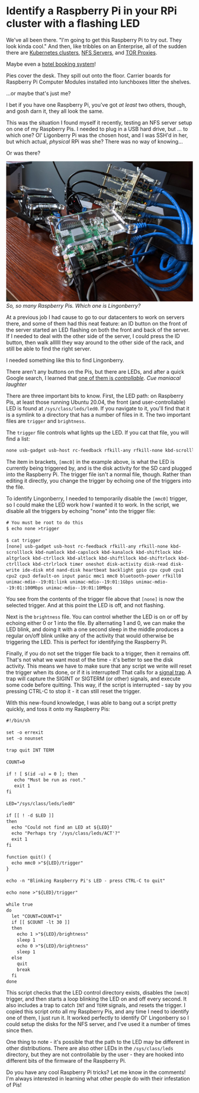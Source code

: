 # Identify a Raspberry Pi in your RPi cluster with a flashing LED

We've all been there. "I'm going to get this Raspberry Pi to try out. They look kinda cool." And then, like tribbles on an Enterprise, all of the sudden there are [Kubernetes clusters](https://opensource.com/article/20/5/kubernetes-raspberry-pi), [NFS Servers](https://opensource.com/article/20/5/nfs-raspberry-pi), and [TOR Proxies](https://opensource.com/article/20/4/tor-proxy-raspberry-pi).

Maybe even a [hotel booking system](https://opensource.com/article/20/4/qloapps-raspberry-pi)!

Pies cover the desk. They spill out onto the floor. Carrier boards for Raspberry Pi Computer Modules installed into lunchboxes litter the shelves.

...or maybe that's just me?

I bet if you have one Raspberry Pi, you've got _at least_ two others, though, and gosh darn it, they all look the same.

This was the situation I found myself it recently, testing an NFS server setup on one of my Raspberry Pis. I needed to plug in a USB hard drive, but ... to which one? Ol' Ligonberry Pi was the chosen host, and I was SSH'd in her, but which actual, _physical_ RPi was she? There was no way of knowing...

Or was there?

![Too many Raspberry Pis stacked up in cluster cases](img/cover.jpg "So, so many Raspberry Pis. Which one is Lingonberry?")
_So, so many Raspberry Pis. Which one is Lingonberry?_

At a previous job I had cause to go to our datacenters to work on servers there, and some of them had this neat feature: an ID button on the front of the server started an LED flashing on both the front and back of the server. If I needed to deal with the other side of the server, I could press the ID button, then walk allllll they way around to the other side of the rack, and still be able to find the right server.

I needed something like this to find Lingonberry.

There aren't any buttons on the Pis, but there are LEDs, and after a quick Google search, I learned that [one of them is _controllable_](https://www.raspberrypi.org/forums/viewtopic.php?t=12530). _Cue maniacal laughter_

There are three important bits to know. First, the LED path: on Raspberry Pis, at least those running Ubuntu 20.04, the front (and user-controllable) LED is found at `/sys/class/leds/led0`. If you navigate to it, you'll find that it is a symlink to a directory that has a number of files in it. The two important files are `trigger` and `brightness`.

The `trigger` file controls what lights up the LED. If you cat that file, you will find a list:

```txt
none usb-gadget usb-host rc-feedback rfkill-any rfkill-none kbd-scrolllock kbd-numlock kbd-capslock kbd-kanalock kbd-shiftlock kbd-altgrlock kbd-ctrllock kbd-altlock kbd-shiftllock kbd-shiftrlock kbd-ctrlllock kbd-ctrlrlock timer oneshot disk-activity disk-read disk-write ide-disk mtd nand-disk heartbeat backlight gpio cpu cpu0 cpu1 cpu2 cpu3 default-on input panic mmc1 [mmc0] bluetooth-power rfkill0 unimac-mdio--19:01:link unimac-mdio--19:01:1Gbps unimac-mdio--19:01:100Mbps unimac-mdio--19:01:10Mbps
```

The item in brackets, `[mmc0]` in the example above, is what the LED is currently being triggered by, and is the disk activity for the SD card plugged into the Raspberry Pi. The trigger file isn't a normal file, though. Rather than editing it directly, you change the trigger by echoing one of the triggers into the file.

To identify Lingonberry, I needed to temporarily disable the `[mmc0]` trigger, so I could make the LED work how _I_ wanted it to work. In the script, we disable all the triggers by echoing "none" into the trigger file:

```shell
# You must be root to do this
$ echo none >trigger

$ cat trigger
[none] usb-gadget usb-host rc-feedback rfkill-any rfkill-none kbd-scrolllock kbd-numlock kbd-capslock kbd-kanalock kbd-shiftlock kbd-altgrlock kbd-ctrllock kbd-altlock kbd-shiftllock kbd-shiftrlock kbd-ctrlllock kbd-ctrlrlock timer oneshot disk-activity disk-read disk-write ide-disk mtd nand-disk heartbeat backlight gpio cpu cpu0 cpu1 cpu2 cpu3 default-on input panic mmc1 mmc0 bluetooth-power rfkill0 unimac-mdio--19:01:link unimac-mdio--19:01:1Gbps unimac-mdio--19:01:100Mbps unimac-mdio--19:01:10Mbps
```

You see from the contents of the trigger file above that `[none]` is now the selected trigger. And at this point the LED is off, and not flashing.

Next is the `brightness` file. You can control whether the LED is on or off by echoing either 0 or 1 into the file. By alternating 1 and 0, we can make the LED blink, and doing it with a one second sleep in the middle produces a regular on/off blink unlike any of the activity that would otherwise be triggering the LED. This is perfect for identifying the Raspberry Pi.

Finally, if you do not set the trigger file back to a trigger, then it remains off. That's not what we want most of the time - it's better to see the disk activity. This means we have to make sure that any script we write will reset the trigger when its done, or if it is interrupted! That calls for a [signal trap](https://tldp.org/LDP/Bash-Beginners-Guide/html/sect_12_02.html).  A trap will capture the SIGINT or SIGTERM (or other) signals, and execute some code before quitting. This way, if the script is interrupted - say by you pressing CTRL-C to stop it - it can still reset the trigger.

With this new-found knowledge, I was able to bang out a script pretty quickly, and toss it onto my Raspberry Pis:

```shell
#!/bin/sh

set -o errexit
set -o nounset

trap quit INT TERM

COUNT=0

if ! [ $(id -u) = 0 ]; then
   echo "Must be run as root."
   exit 1
fi

LED="/sys/class/leds/led0"

if [[ ! -d $LED ]]
then
  echo "Could not find an LED at ${LED}"
  echo "Perhaps try '/sys/class/leds/ACT'?"
  exit 1
fi

function quit() {
  echo mmc0 >"${LED}/trigger"
}

echo -n "Blinking Raspberry Pi's LED - press CTRL-C to quit"

echo none >"${LED}/trigger"

while true
do
  let "COUNT=COUNT+1"
  if [[ $COUNT -lt 30 ]]
  then
    echo 1 >"${LED}/brightness"
    sleep 1
    echo 0 >"${LED}/brightness"
    sleep 1
  else
    quit
    break
  fi
done
```

This script checks that the LED control directory exists, disables the `[mmc0]` trigger, and then starts a loop blinking the LED on and off every second. It also includes a trap to catch `INT` and `TERM` signals, and resets the trigger. I copied this script onto all my Raspberry Pis, and any time I need to identify one of them, I just run it. It worked perfectly to identify Ol' Lingonberry so I could setup the disks for the NFS server, and I've used it a number of times since then.

One thing to note - it's possible that the path to the LED may be different in other distributions.  There are also other LEDs in the `/sys/class/leds` directory, but they are not controllable by the user - they are hooked into different bits of the firmware of the Raspberry Pi.

Do you have any cool Raspberry Pi tricks? Let me know in the comments! I'm always interested in learning what other people do with their infestation of Pis!
